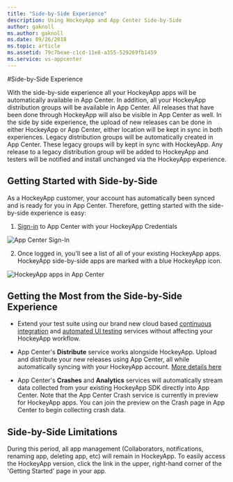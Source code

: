```yaml
---
title: "Side-by-Side Experience"
description: Using HockeyApp and App Center Side-by-Side
author: gaknoll
ms.author: gaknoll
ms.date: 09/26/2018
ms.topic: article
ms.assetid: 79c7beae-c1cd-11e8-a355-529269fb1459
ms.service: vs-appcenter
---
```


#Side-by-Side Experience

With the side-by-side experience all your HockeyApp apps will be automatically available in App Center. In addition, all your HockeyApp distribution groups will be available in App Center. All releases that have been done through HockeyApp will also be visible in App Center as well.
In the side by side experience, the upload of new releases can be done in either HockeyApp or App Center, either location will be kept in sync in both experiences. Legacy distribution groups will be automatically created in App Center. These legacy groups will by kept in sync with HockeyApp. Any release to a legacy distribution group will be added to HockeyApp and testers will be notified and install unchanged via the HockeyApp experience.

## Getting Started with Side-by-Side

As a HockeyApp customer, your account has automatically been synced and is ready for you in App Center. Therefore, getting started with the side-by-side experience is easy:

1.	[Sign-in](https://appcenter.ms/login?utm_medium=referral_link&utm_source=Hockey%20App) to App Center with your HockeyApp Credentials

![App Center Sign-In](~/migration/hockeyapp/images/appcenter-sign-in.png)

2.	Once logged in, you'll see a list of all of your existing HockeyApp apps. HockeyApp side-by-side apps are marked with a blue HockeyApp icon. 

![HockeyApp apps in App Center](~/migration/hockeyapp/images/hockeyapp-apps-in-appcenter.png)

## Getting the Most from the Side-by-Side Experience

* Extend your test suite using our brand new cloud based [continuous integration](~/build/index.md) and [automated UI testing](~/test-cloud/index.md) services without affecting your HockeyApp workflow.

* App Center's **Distribute** service works alongside HockeyApp. Upload and distribute your new releases using App Center, all while automatically syncing with your HockeyApp account. [More details here](~/migration/hockeyapp/distribution.md)

* App Center's **Crashes** and **Analytics** services will automatically stream data collected from your existing HockeyApp SDK directly into App Center. Note that the App Center Crash service is currently in preview for HockeyApp apps. You can join the preview on the Crash page in App Center to begin collecting crash data. 

## Side-by-Side Limitations

During this period, all app management (Collaborators, notifications, renaming app, deleting app, etc) will remain in HockeyApp. To easily access the HockeyApp version, click the link in the upper, right-hand corner of the 'Getting Started' page in your app.
